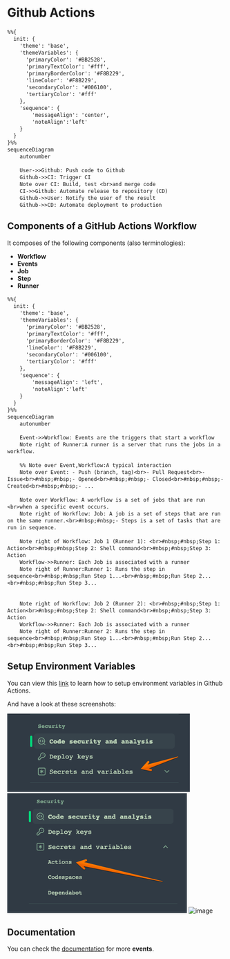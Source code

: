# Github Actions

```mermaid
%%{
  init: {
    'theme': 'base',
    'themeVariables': {
      'primaryColor': '#BB2528',
      'primaryTextColor': '#fff',
      'primaryBorderColor': '#F8B229',
      'lineColor': '#F8B229',
      'secondaryColor': '#006100',
      'tertiaryColor': '#fff'
    },
    'sequence': {
        'messageAlign': 'center',
        'noteAlign':'left'
    }
  }
}%%
sequenceDiagram
    autonumber

    User->>Github: Push code to Github
    Github->>CI: Trigger CI
    Note over CI: Build, test <br>and merge code
    CI->>Github: Automate release to repository (CD)
    Github->>User: Notify the user of the result
    Github->>CD: Automate deployment to production
```

## Components of a GitHub Actions Workflow

It composes of the following components (also terminologies):

- **Workflow**
- **Events**
- **Job**
- **Step**
- **Runner**

```mermaid
%%{
  init: {
    'theme': 'base',
    'themeVariables': {
      'primaryColor': '#BB2528',
      'primaryTextColor': '#fff',
      'primaryBorderColor': '#F8B229',
      'lineColor': '#F8B229',
      'secondaryColor': '#006100',
      'tertiaryColor': '#fff'
    },
    'sequence': {
        'messageAlign': 'left',
        'noteAlign':'left'
    }
  }
}%%
sequenceDiagram
    autonumber

    Event->>Workflow: Events are the triggers that start a workflow
    Note right of Runner:A runner is a server that runs the jobs in a workflow.

    %% Note over Event,Workflow:A typical interaction
    Note over Event: - Push (branch, tag)<br>- Pull Request<br>- Issue<br>#nbsp;#nbsp;- Opened<br>#nbsp;#nbsp;- Closed<br>#nbsp;#nbsp;- Created<br>#nbsp;#nbsp;- ...

    Note over Workflow: A workflow is a set of jobs that are run <br>when a specific event occurs.
    Note right of Workflow: Job: A job is a set of steps that are run on the same runner.<br>#nbsp;#nbsp;- Steps is a set of tasks that are run in sequence.

    Note right of Workflow: Job 1 (Runner 1): <br>#nbsp;#nbsp;Step 1: Action<br>#nbsp;#nbsp;Step 2: Shell command<br>#nbsp;#nbsp;Step 3: Action
    Workflow->>Runner: Each Job is associated with a runner
    Note right of Runner:Runner 1: Runs the step in sequence<br>#nbsp;#nbsp;Run Step 1...<br>#nbsp;#nbsp;Run Step 2...<br>#nbsp;#nbsp;Run Step 3...


    Note right of Workflow: Job 2 (Runner 2): <br>#nbsp;#nbsp;Step 1: Action<br>#nbsp;#nbsp;Step 2: Shell command<br>#nbsp;#nbsp;Step 3: Action
    Workflow->>Runner: Each Job is associated with a runner
    Note right of Runner:Runner 2: Runs the step in sequence<br>#nbsp;#nbsp;Run Step 1...<br>#nbsp;#nbsp;Run Step 2...<br>#nbsp;#nbsp;Run Step 3...
```

## Setup Environment Variables

You can view this [link](https://vercel.com/guides/how-can-i-use-github-actions-with-vercel) to learn how to setup environment variables in Github Actions.

And have a look at these screenshots:

![image](public/Code%20security%20&%20analysis%202024-02-14%2012-10-13.png)
![image](public/Code%20security%20&%20analysis%202024-02-14%2012-10-35.png)
![image](public/Actions%20secrets%20·%20M-0923:wad203-w6-d3%202024-02-14%2012-10-59.png)

## Documentation

You can check the [documentation](https://docs.github.com/en/actions/reference/events-that-trigger-workflows) for more **events**.